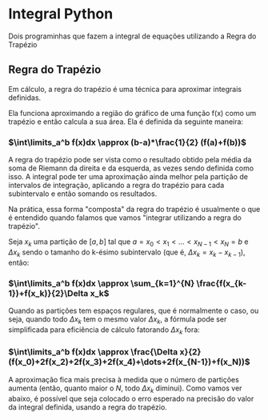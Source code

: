 # **Integral Python**
 Dois programinhas que fazem a integral de equações utilizando a Regra do Trapézio

## **Regra do Trapézio**
 Em cálculo, a regra do trapézio é uma técnica para aproximar integrais definidas. 

Ela funciona aproximando a região do gráfico de uma função f(x) como um trapézio e então calcula a sua área. Ela é definida da seguinte maneira:

### $\int\limits_a^b f(x)dx \approx (b-a)*\frac{1}{2} (f(a)+f(b))$

A regra do trapézio pode ser vista como o resultado obtido pela média da soma de Riemann da direita e da esquerda, as vezes sendo definida como isso. A integral pode ter uma aproximação ainda melhor pela partição de intervalos de integração, aplicando a regra do trapézio para cada subintervalo e então somando os resultados.

Na prática, essa forma "composta" da regra do trapézio é usualmente o que é entendido quando falamos que vamos "integrar utilizando a regra do trapézio".

Seja ${x_k}$ uma partição de $[a, b]$ tal que $a = x_0 < x_1 < \dots < x_{N-1} < x_N = b$ e $\Delta x_k$ sendo o tamanho do k-ésimo subintervalo (que é, $\Delta x_k = x_k - x_{k-1}$), então:

### $\int\limits_a^b f(x)dx \approx \sum_{k=1}^{N} \frac{f(x_{k-1})+f(x_k)}{2}\Delta x_k$

Quando as partições tem espaços regulares, que é normalmente o caso, ou seja, quando todo $\Delta x_k$ tem o mesmo valor $\Delta x_k$, a fórmula pode ser simplificada para eficiência de cálculo fatorando $\Delta x_k$ fora:
### $\int\limits_a^b f(x)dx \approx \frac{\Delta x}{2}(f(x_0)+2f(x_2)+2f(x_3)+2f(x_4)+\dots+2f(x_{N-1})+f(x_N))$
A aproximação fica mais precisa à medida que o número de partições aumenta (então, quanto maior o $N$, todo $\Delta x_k$ diminui). Como vamos ver abaixo, é possível que seja colocado o erro esperado na precisão do valor da integral definida, usando a regra do trapézio.